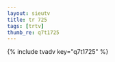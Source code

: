 ```yaml
--- 
layout: sieutv
title: tr 725
tags: [trtv]
thumb_re: q7t1725
---
```

{% include tvadv key="q7t1725" %} 
